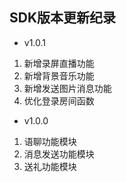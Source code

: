 ## SDK版本更新纪录 

- v1.0.1
1. 新增录屏直播功能
2. 新增背景音乐功能
3. 新增发送图片消息功能
4. 优化登录房间函数

- v1.0.0 
1. 语聊功能模块
2. 消息发送功能模块
3. 送礼功能模块
